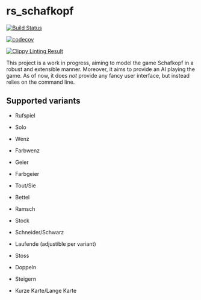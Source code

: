 # rs_schafkopf

[![Build Status](https://travis-ci.org/phimuemue/rs_schafkopf.svg?branch=master)](https://travis-ci.org/phimuemue/rs_schafkopf)

[![codecov](https://codecov.io/gh/phimuemue/rs_schafkopf/branch/master/graph/badge.svg)](https://codecov.io/gh/phimuemue/rs_schafkopf)

[![Clippy Linting Result](https://clippy.bashy.io/github/phimuemue/rs_schafkopf/master/badge.svg)](https://clippy.bashy.io/github/phimuemue/rs_schafkopf/master/log)

This project is a work in progress, aiming to model the game Schafkopf in a robust and extensible manner. Moreover, it aims to provide an AI playing the game. As of now, it does *not* provide any fancy user interface, but instead relies on the command line.

## Supported variants

* Rufspiel
* Solo
* Wenz
* Farbwenz
* Geier
* Farbgeier
* Tout/Sie
* Bettel

* Ramsch
* Stock

* Schneider/Schwarz
* Laufende (adjustible per variant)
* Stoss
* Doppeln

* Steigern
* Kurze Karte/Lange Karte
